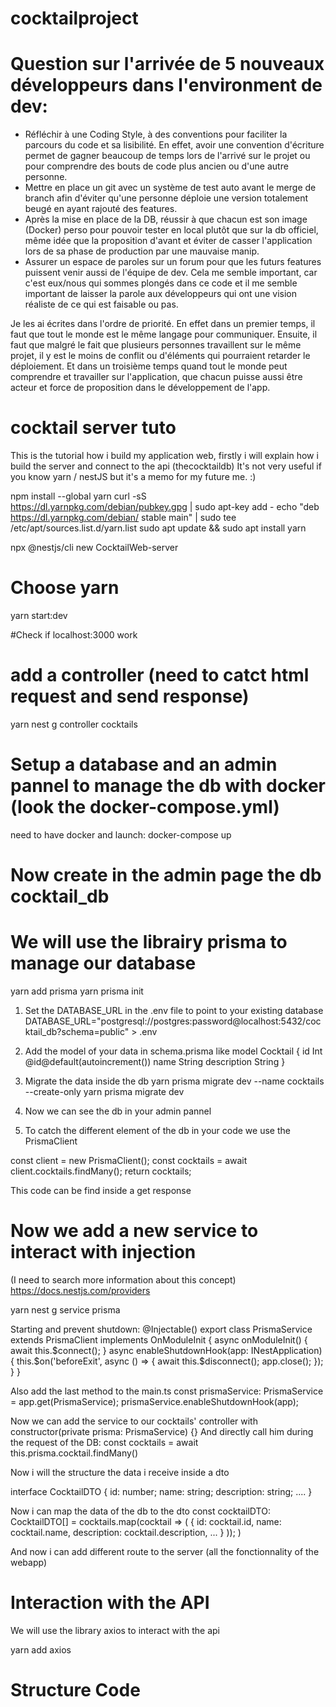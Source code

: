 # cocktailproject


# Question sur l'arrivée de 5 nouveaux développeurs dans l'environment de dev:
- Réfléchir à une Coding Style, à des conventions pour faciliter la parcours du code et sa lisibilité. En effet, avoir une convention d'écriture permet de gagner beaucoup de temps lors de l'arrivé sur le projet ou pour comprendre des bouts de code plus ancien ou d'une autre personne.
- Mettre en place un git avec un système de test auto avant le merge de branch afin d'éviter qu'une personne déploie une version totalement beugé en ayant rajouté des features.
- Après la mise en place de la DB, réussir à que chacun est son image (Docker) perso pour pouvoir tester en local plutôt que sur la db officiel, même idée que la proposition d'avant et éviter de casser l'application lors de sa phase de production par une mauvaise manip.
- Assurer un espace de paroles sur un forum pour que les futurs features puissent venir aussi de l'équipe de dev. Cela me semble important, car c'est eux/nous qui sommes plongés dans ce code et il me semble important de laisser la parole aux développeurs qui ont une vision réaliste de ce qui est faisable ou pas.

Je les ai écrites dans l'ordre de priorité. En effet dans un premier temps, il faut que tout le monde est le même langage pour communiquer. Ensuite, il faut que malgré le fait que plusieurs personnes travaillent sur le même projet, il y est le moins de conflit ou d'éléments qui pourraient retarder le déploiement. Et dans un troisième temps quand tout le monde peut comprendre et travailler sur l'application, que chacun puisse aussi être acteur et force de proposition dans le développement de l'app. 



# cocktail server tuto

This is the tutorial how i build my application web, firstly i will explain how i build the server and connect to the api (thecocktaildb)
It's not very useful if you know yarn / nestJS but it's a memo for my future me. :)

npm install --global yarn
curl -sS https://dl.yarnpkg.com/debian/pubkey.gpg | sudo apt-key add -
echo "deb https://dl.yarnpkg.com/debian/ stable main" | sudo tee /etc/apt/sources.list.d/yarn.list
sudo apt update && sudo apt install yarn

npx @nestjs/cli new CocktailWeb-server
# Choose yarn

yarn start:dev

#Check if localhost:3000 work

# add a controller (need to catct html request and send response)
yarn nest g controller cocktails

# Setup a database and an admin pannel to manage the db with docker (look the docker-compose.yml)
need to have docker and launch: docker-compose up
# Now create in the admin page the db cocktail_db

# We will use the librairy prisma to manage our database
yarn add prisma
yarn prisma init

1. Set the DATABASE_URL in the .env file to point to your existing database
DATABASE_URL="postgresql://postgres:password@localhost:5432/cocktail_db?schema=public" > .env

2. Add the model of your data in schema.prisma like
model Cocktail {
    id          Int @id@default(autoincrement())
    name        String
    description String
}

3. Migrate the data inside the db
yarn prisma migrate dev --name cocktails --create-only
yarn prisma migrate dev

4. Now we can see the db in your admin pannel

5. To catch the different element of the db in your code we use the PrismaClient

const client = new PrismaClient();
const cocktails = await client.cocktails.findMany();
return cocktails;

This code can be find inside a get response


# Now we add a new service to interact with injection
(I need to search more information about this concept)
https://docs.nestjs.com/providers

yarn nest g service prisma

Starting and prevent shutdown:
@Injectable()
export class PrismaService extends PrismaClient implements OnModuleInit {
    async onModuleInit() {
        await this.$connect();
    }
    async enableShutdownHook(app: INestApplication) {
        this.$on('beforeExit', async () => {
            await this.$disconnect();
            app.close();
        });
    }
}

Also add the last method to the main.ts
const prismaService: PrismaService = app.get(PrismaService);
prismaService.enableShutdownHook(app);

Now we can add the service to our cocktails' controller with 
constructor(private prisma: PrismaService) {}
And directly call him during the request of the DB:
const cocktails = await this.prisma.cocktail.findMany()

Now i will the structure the data i receive inside a dto

interface CocktailDTO {
    id: number;
    name: string;
    description: string;
    ....
}

Now i can map the data of the db to the dto
const cocktailDTO: CocktailDTO[] = cocktails.map(cocktail => (
    {
        id: cocktail.id,
        name: cocktail.name,
        description: cocktail.description,
        ...
    }
));
)


And now i can add different route to the server (all the fonctionnality of the webapp)

# Interaction with the API

We will use the library axios to interact with the api

yarn add axios

# Structure Code
